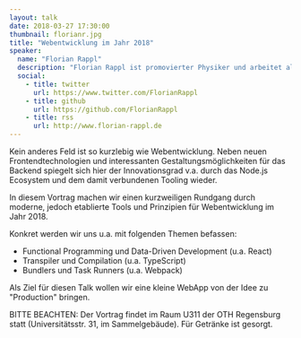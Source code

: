 ```yaml
---
layout: talk
date: 2018-03-27 17:30:00
thumbnail: florianr.jpg
title: "Webentwicklung im Jahr 2018"
speaker:
  name: "Florian Rappl"
  description: "Florian Rappl ist promovierter Physiker und arbeitet als Solution Architect im IoT Bereich. Sein Portfolio umfasst u.a. auch High Performance Computing und die Entwicklung verteiler Webapplikationen. Florian ist Microsoft MVP im Bereich Visual C# / Development Tools und schreibt regelmäßig Artikel für CodeProject, tuts+ und SitePoint."
  social:
    - title: twitter
      url: https://www.twitter.com/FlorianRappl
    - title: github
      url: https://github.com/FlorianRappl
    - title: rss
      url: http://www.florian-rappl.de
---
```

Kein anderes Feld ist so kurzlebig wie Webentwicklung. Neben neuen Frontendtechnologien und interessanten Gestaltungsmöglichkeiten für das Backend spiegelt sich hier der Innovationsgrad v.a. durch das Node.js Ecosystem und dem damit verbundenen Tooling wieder.

In diesem Vortrag machen wir einen kurzweiligen Rundgang durch moderne, jedoch etablierte Tools und Prinzipien für Webentwicklung im Jahr 2018.

Konkret werden wir uns u.a. mit folgenden Themen befassen:

- Functional Programming und Data-Driven Development (u.a. React)
- Transpiler und Compilation (u.a. TypeScript)
- Bundlers und Task Runners (u.a. Webpack)

Als Ziel für diesen Talk wollen wir eine kleine WebApp von der Idee zu "Production" bringen.

BITTE BEACHTEN: Der Vortrag findet im Raum U311 der OTH Regensburg statt (Universitätsstr. 31, im Sammelgebäude). Für Getränke ist gesorgt.